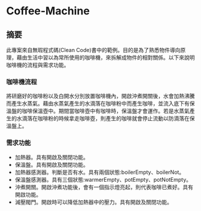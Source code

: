 # Coffee-Machine

## 摘要
此專案來自無瑕程式碼(Clean Code)書中的範例。目的是為了熟悉物件導向原理，藉由生活中習以為常所使用的咖啡機，來拆解成物件的相對關係。以下來說明咖啡機的流程與需求功能。

### 咖啡機流程
將研磨好的咖啡粉以及白開水分別放置咖啡機內，開啟沖煮開關後，水會加熱沸騰而產生水蒸氣。藉由水蒸氣產生的水滴落在咖啡粉中而產生咖啡，並流入底下有保溫盤的咖啡保溫壺中。期間當咖啡壺中有咖啡時，保溫盤才會運作。若是水蒸氣產生的水滴落在咖啡粉的時候拿走咖啡壺，則產生的咖啡就會停止流動以防滴落在保溫盤上。

### 需求功能
* 加熱器。具有開啟及關閉功能。
* 保溫盤。具有開啟及關閉功能。
* 加熱器感測器。判斷是否有水。具有兩個狀態:boilerEmpty、boilerNot。
* 保溫盤感測器。具有三個狀態:warmerEmpty、potEmpty、potNotEmpty。
* 沖煮開關。開啟沖煮功能後，會有一個指示燈亮起，則代表咖啡已煮好。具有開啟功能。
* 減壓閥門。開啟時可以降低加熱器中的壓力。具有開啟及關閉功能。

